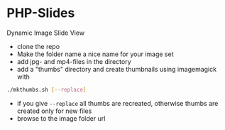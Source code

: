 # PHP-Slides
Dynamic Image Slide View

* clone the repo
* Make the folder name a nice name for your image set
* add jpg- and mp4-files in the directory
* add a "thumbs" directory and create thumbnails using imagemagick with
```bash
./mkthumbs.sh [--replace]
```
* if you give `--replace` all thumbs are recreated, otherwise thumbs are created only for new files
* browse to the image folder url
